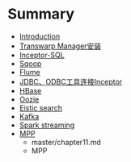 # Summary

* [Introduction](README.md)
* [Transwarp Manager安装](master/chapter0.md)
* [Inceptor-SQL](master/chapter1.md)
* [Sqoop](master/chapter2.md)
* [Flume](master/chapter3.md)
* [JDBC、ODBC工具连接Inceptor](master/chapter4.md)
* [HBase](master/chapter5.md)
* [Oozie](master/chapter6.md)
* [Eistic search](master/chapter7.md)
* [Kafka](master/chapter8.md)
* [Spark streaming](master/chapter9.md)
* [MPP](master/chapter10/mpp.md)
   * master/chapter11.md
   * MPP

